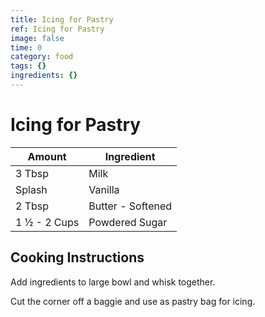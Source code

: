```yaml
---
title: Icing for Pastry
ref: Icing for Pastry
image: false
time: 0
category: food
tags: {}
ingredients: {}
---
```

# Icing for Pastry  
  
|Amount|Ingredient|  
|----|----|  
3 Tbsp | Milk  
Splash | Vanilla  
2 Tbsp | Butter - Softened  
1 ½ - 2 Cups | Powdered Sugar  
  
## Cooking Instructions  
Add ingredients to large bowl and whisk together.  
  
Cut the corner off a baggie and use as pastry bag for icing.  
  